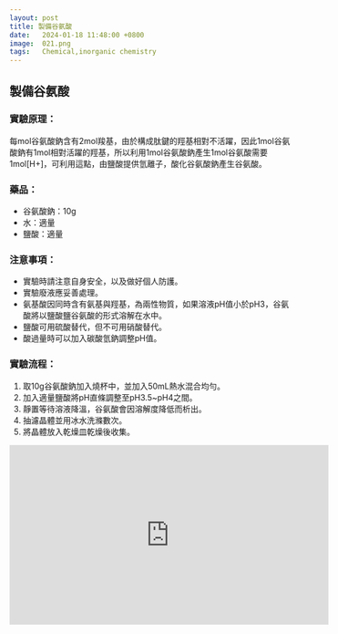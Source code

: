 ```yaml
---
layout: post
title: 製備谷氨酸
date:   2024-01-18 11:48:00 +0800
image:  021.png
tags:   Chemical,inorganic chemistry
---
```

## 製備谷氨酸

### 實驗原理：
每mol谷氨酸鈉含有2mol羧基，由於構成肽鍵的羥基相對不活躍，因此1mol谷氨酸鈉有1mol相對活躍的羥基，所以利用1mol谷氨酸鈉產生1mol谷氨酸需要1mol[H+]，可利用這點，由鹽酸提供氫離子，酸化谷氨酸鈉產生谷氨酸。

### 藥品：
- 谷氨酸鈉：10g
- 水：適量
- 鹽酸：適量

### 注意事項：
- 實驗時請注意自身安全，以及做好個人防護。
- 實驗廢液應妥善處理。
- 氨基酸因同時含有氨基與羥基，為兩性物質，如果溶液pH值小於pH3，谷氨酸將以鹽酸鹽谷氨酸的形式溶解在水中。
- 鹽酸可用硫酸替代，但不可用硝酸替代。
- 酸過量時可以加入碳酸氫鈉調整pH值。

### 實驗流程：
1. 取10g谷氨酸鈉加入燒杯中，並加入50mL熱水混合均勻。
2. 加入適量鹽酸將pH直條調整至pH3.5~pH4之間。
3. 靜置等待溶液降溫，谷氨酸會因溶解度降低而析出。
4. 抽濾晶體並用冰水洗滌數次。
5. 將晶體放入乾燥皿乾燥後收集。

<iframe width="560" height="315" src="https://youtu.be/ZhGbxq2myn4?si=Q3svkxBYwMM_fuWo" frameborder="0" allowfullscreen></iframe>

